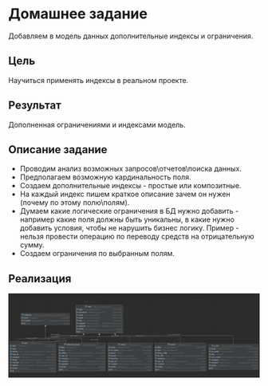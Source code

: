 # Домашнее задание

Добавляем в модель данных дополнительные индексы и ограничения.

## Цель

Научиться применять индексы в реальном проекте.

## Результат

Дополненная ограничениями и индексами модель.

## Описание задание

+ Проводим анализ возможных запросов\отчетов\поиска данных.
+ Предполагаем возможную кардинальность поля.
+ Создаем дополнительные индексы - простые или композитные.
+ На каждый индекс пишем краткое описание зачем он нужен (почему по этому полю\полям).
+ Думаем какие логические ограничения в БД нужно добавить - например какие поля должны быть уникальны, в какие нужно добавить условия, чтобы не нарушить бизнес логику. Пример - нельзя провести операцию по переводу средств на отрицательную сумму.
+ Создаем ограничения по выбранным полям.

## Реализация

![:](diagram.png)
